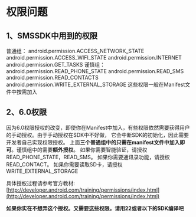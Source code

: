 # 权限问题

## 1、SMSSDK中用到的权限

普通组：
android.permission.ACCESS_NETWORK_STATE
android.permission.ACCESS_WIFI_STATE
android.permission.INTERNET
android.permission.GET_TASKS
谨慎组：
android.permission.READ_PHONE_STATE
android.permission.READ_SMS
android.permission.READ_CONTACTS
android.permission.WRITE_EXTERNAL_STORAGE
这些权限一般在Manifest文件中按需加入

## 2、6.0权限

因为6.0权限授权的改变，即使你在Manifest中加入，有些权限依然需要获得用户的手动授权。由于手动授权在SDK中不好做，
它会中断SDK的初始化，因此需要开发者自己实现权限授权。
上面**三个普通组中的只需在manifest文件中加入即可**。谨慎组中的需要**额外授权**。
如果你需要智能验证，请授权READ_PHONE_STATE，READ_SMS。
如果你需要通讯录功能，请授权READ_CONTACT。
如果你需要读取SD卡，请授权WRITE_EXTERNAL_STORAGE

具体授权过程请参考官方教材:
[http://developer.android.com/training/permissions/index.html](http://developer.android.com/training/permissions/index.html)

**如果你实在不想弄这个授权。又需要这些权限。请用22或者以下的SDK编译吧**
